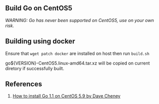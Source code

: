 ## Build Go on CentOS5

*WARNING: Go has never been supported on CentOS5, use on your own risk.*

## Building using docker

Ensure that `wget patch docker` are installed on host then run `build.sh`

go${VERSION}-CentOS5.linux-amd64.tar.xz will be copied on current diretory if successfully built.

## References

1. [How to install Go 1.1 on CentOS 5.9 by Dave Cheney](https://dave.cheney.net/2013/06/18/how-to-install-go-1-1-on-centos-5)
